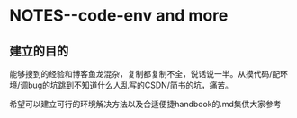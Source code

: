 # NOTES--code-env and more
## 建立的目的
能够搜到的经验和博客鱼龙混杂，复制都复制不全，说话说一半。从摸代码/配环境/调bug的坑跳到不知道什么人乱写的CSDN/简书的坑，痛苦。  
  
希望可以建立可行的环境解决方法以及合适便捷handbook的.md集供大家参考  

